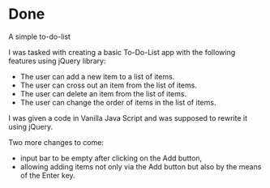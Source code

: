 # Done
A simple to-do-list

I was tasked with creating a basic To-Do-List app with the following features using jQuery library:

- The user can add a new item to a list of items.
- The user can cross out an item from the list of items.
- The user can delete an item from the list of items.
- The user can change the order of items in the list of items.

I was given a code in Vanilla Java Script and was supposed to rewrite it using jQuery.

Two more changes to come:
- input bar to be empty after clicking on the Add button,
- allowing adding items not only via the Add button but also by the means of the Enter key.
